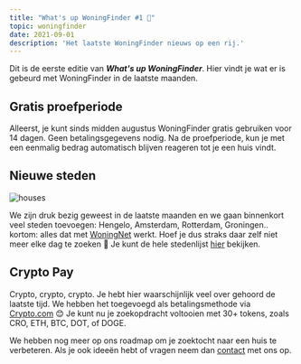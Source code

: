 ```yaml
---
title: "What's up WoningFinder #1 🎉"
topic: woningfinder
date: 2021-09-01
description: 'Het laatste WoningFinder nieuws op een rij.'
---
```


Dit is de eerste editie van **_What's up WoningFinder_**. Hier vindt je wat er is gebeurd met WoningFinder in de laatste maanden.

## Gratis proefperiode

Alleerst, je kunt sinds midden augustus WoningFinder gratis gebruiken voor 14 dagen. Geen betalingsgegevens nodig. Na de proefperiode, kun je met een eenmalig bedrag automatisch blijven reageren tot je een huis vindt.

## Nieuwe steden

![houses](https://static.woningfinder.nl/news/houses.jpg)

We zijn druk bezig geweest in de laatste maanden en we gaan binnenkort veel steden toevoegen: Hengelo, Amsterdam, Rotterdam, Groningen.. kortom: alles dat met [WoningNet](https://www.woningnet.nl/) werkt. Hoef je dus straks daar zelf niet meer elke dag te zoeken 🎉 Je kunt de hele stedenlijst [hier](https://woningfinder.nl/woningcorporaties) bekijken.

## Crypto Pay

Crypto, crypto, crypto. Je hebt hier waarschijnlijk veel over gehoord de laatste tijd. We hebben het toegevoegd als betalingsmethode via [Crypto.com](https://crypto.com/app/8ceyegkb3y) 😊 Je kunt nu je zoekopdracht voltooien met 30+ tokens, zoals CRO, ETH, BTC, DOT, of DOGE.

We hebben nog meer op ons roadmap om je zoektocht naar een huis te verbeteren.
Als je ook ideeën hebt of vragen neem dan [contact](https://woningfinder.nl/contact) met ons op.